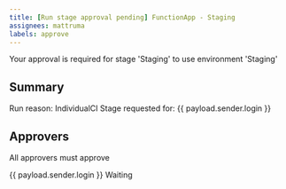 ```yaml
---
title: [Run stage approval pending] FunctionApp - Staging
assignees: mattruma
labels: approve
---
```


Your approval is required for stage 'Staging' to use environment 'Staging'

## Summary

Run reason: IndividualCI
Stage requested for: {{ payload.sender.login }}

## Approvers

All approvers must approve

{{ payload.sender.login }} Waiting
